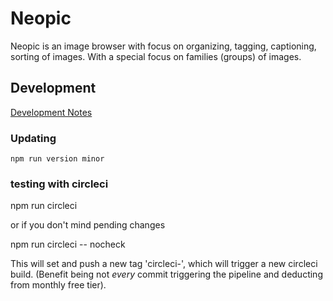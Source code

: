 # Neopic

Neopic is an image browser with focus on organizing, tagging, captioning, sorting of images. With a special focus on families (groups) of images.

## Development

[Development Notes](./docs/DEVELOPMENT.md)

### Updating

    npm run version minor

### testing with circleci

  npm run circleci

or if you don't mind pending changes

  npm run circleci -- nocheck

This will set and push a new tag 'circleci-<shorthash>', which will trigger a new circleci build. (Benefit being not _every_ commit triggering the pipeline and deducting from monthly free tier).
